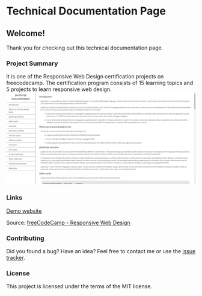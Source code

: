 # Technical Documentation Page

## Welcome!

Thank you for checking out this technical documentation page.

### Project Summary

It is one of the Responsive Web Design certification projects on freecodecamp. The certification program consists of 15 learning topics and 5 projects to learn responsive web design. 
<br/>
![ss](ss.png)

### Links

[Demo website](https://tech-documentation-page.vercel.app/)

Source: [freeCodeCamp - Responsive Web Design](https://www.freecodecamp.org/learn/2022/responsive-web-design/)

### Contributing

Did you found a bug? Have an idea?
Feel free to contact me or use the [issue tracker](https://github.com/altankurt/technical-documentation-page/issues).

### License

This project is licensed under the terms of the MIT license.
